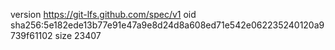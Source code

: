 version https://git-lfs.github.com/spec/v1
oid sha256:5e182ede13b77e91e47a9e8d24d8a608ed71e542e062235240120a9739f61102
size 23407
